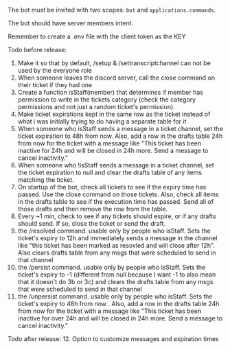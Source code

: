 The bot must be invited with two scopes: `bot` and `applications.commands`.

The bot should have server members intent.

Remember to create a .env file with the client token as the KEY

Todo before release:
1. Make it so that by default, /setup & /settranscriptchannel can not be used by the everyone role
2. When someone leaves the discord server, call the close command on their ticket if they had one
3. Create a function isStaff(member) that determines if member has permission to write in the tickets category (check the category permissions and not just a random ticket's permission).
4. Make ticket expirations kept in the same row as the ticket instead of what i was initially trying to do having a separate table for it
5. When someone who isStaff sends a message in a ticket channel, set the ticket expiration to 48h from now. Also, add a row in the drafts table 24h from now for the ticket with a message like "This ticket has been inactive for 24h and will be closed in 24h more. Send a message to cancel inactivity."
6. When someone who !isStaff sends a message in a ticket channel, set the ticket expiration to null and clear the drafts table of any items matching the ticket.
7. On startup of the bot, check all tickets to see if the expiry time has passed. Use the close command on those tickets. Also, check all items in the drafts table to see if the execution time has passed. Send all of those drafts and then remove the row from the table.
8. Every ~1 min, check to see if any tickets should expire, or if any drafts should send. If so, close the ticket or send the draft.
9. the /resolved command. usable only by people who isStaff. Sets the ticket's expiry to 12h and immediately sends a message in the channel like "this ticket has been marked as resovled and will close after 12h". Also clears drafts table from any msgs that were scheduled to send in that channel
10. the /persist command. usable only by people who isStaff. Sets the ticket's expiry to -1 (different from null because I want -1 to also mean that it doesn't do 3b or 3c) and clears the drafts table from any msgs that were scheduled to send in that channel
11. the /unpersist command. usable only by people who isStaff. Sets the ticket's expiry to 48h from now . Also, add a row in the drafts table 24h from now for the ticket with a message like "This ticket has been inactive for over 24h and will be closed in 24h more. Send a message to cancel inactivity."

Todo after release:
12. Option to customize messages and expiration times
